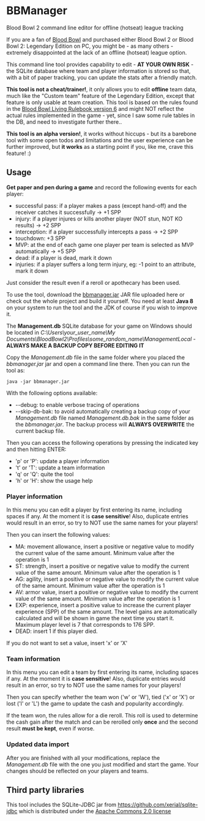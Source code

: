 # BBManager
Blood Bowl 2 command line editor for offline (hotseat) league tracking

If you are a fan of [Blood Bowl](http://www.bloodbowl-game.com/) and purchased either Blood Bowl 2 or Blood Bowl 2: Legendary Edition on PC, you might be - as many others - extremely disappointed at the lack of an offline (hotseat) league option.

This command line tool provides capability to edit - **AT YOUR OWN RISK** - the SQLite database where team and player information is stored so that, with a bit of paper tracking, you can update the stats after a friendly match.

**This tool is not a cheat/trainer!**, it only allows you to edit **offline** team data, much like the "Custom team" feature of the Legendary Edition, except that feature is only usable at team creation.
This tool is based on the rules found in the [Blood Bowl Living Rulebook version 6](http://bloodbowlgamers.com/downloads/LRB6.pdf) and might NOT reflect the actual rules implemented in the game - yet, since I saw some rule tables in the DB, and need to investigate further there..

**This tool is an alpha version!**, it works without hiccups - but its a barebone tool with some open todos and limitations and the user experience can be further improved, but **it works** as a starting point if you, like me, crave this feature! :)

## Usage
**Get paper and pen during a game** and record the following events for each player:
* successful pass: if a player makes a pass (except hand-off) and the receiver catches it successfully -> +1 SPP
* injury: if a player injures or kills another player (NOT stun, NOT KO results) -> +2 SPP
* interception: if a player successfully intercepts a pass -> +2 SPP
* touchdown: +3 SPP
* MVP: at the end of each game one player per team is selected as MVP automatically -> +5 SPP
* dead: if a player is dead, mark it down
* injuries: if a player suffers a long term injury, eg: -1 point to an attribute, mark it down

Just consider the result even if a reroll or apothecary has been used.

To use the tool, download the [bbmanager.jar](bbmanager/out/artifacts/bbmanager_jar/bbmanager.jar) JAR file uploaded here or check out the whole project and build it yourself. You need at least **Java 8** on your system to run the tool and the JDK of course if you wish to improve it.

The **Management.db** SQLite database for your game on Windows should be located in *C:\Users\your_user_name\My Documents\BloodBowl2\Profiles\some_random_name\ManagementLocal* - **ALWAYS MAKE A BACKUP COPY BEFORE EDITING IT**

Copy the *Management.db* file in the same folder where you placed the *bbmanager.jar* jar and open a command line there. Then you can run the tool as:

`java -jar bbmanager.jar`

With the following options available:
* --debug: to enable verbose tracing of operations
* --skip-db-bak: to avoid automatically creating a backup copy of your *Management.db* file named *Management.db.bak* in the same folder as the *bbmanager.jar*. The backup process will **ALWAYS OVERWRITE** the current backup file.

Then you can access the following operations by pressing the indicated key and then hitting ENTER:
* 'p' or 'P': update a player information
* 't' or 'T': update a team information
* 'q' or 'Q': quite the tool
* 'h' or 'H': show the usage help

### Player information
In this menu you can edit a player by first entering its name, including spaces if any. At the moment it is **case sensitive**!
Also, duplicate entries would result in an error, so try to NOT use the same names for your players!

Then you can insert the following values:
* MA: movement allowance, insert a positive or negative value to modify the current value of the same amount. Minimum value after the operation is 1 
* ST: strength, insert a positive or negative value to modify the current value of the same amount. Minimum value after the operation is 1 
* AG: agility, insert a positive or negative value to modify the current value of the same amount. Minimum value after the operation is 1 
* AV: armor value, insert a positive or negative value to modify the current value of the same amount. Minimum value after the operation is 1 
* EXP: experience, insert a positive value to increase the current player experience (SPP) of the same amount. The level gains are automatically calculated and will be shown in game the next time you start it. Maximum player level is 7 that corresponds to 176 SPP.
* DEAD: insert 1 if this player died.

If you do not want to set a value, insert 'x' or 'X'

### Team information
In this menu you can edit a team by first entering its name, including spaces if any. At the moment it is **case sensitive**!
Also, duplicate entries would result in an error, so try to NOT use the same names for your players!

Then you can specify whether the team won ('w' or 'W'), tied ('x' or 'X') or lost ('l' or 'L') the game to update the cash and popularity accordingly.

If the team won, the rules allow for a die reroll. This roll is used to determine the cash gain after the match and can be rerolled only **once** and the second result **must be kept**, even if worse.

### Updated data import
After you are finished with all your modifications, replace the *Management.db* file with the one you just modified and start the game. Your changes should be reflected on your players and teams.

## Third party libraries
This tool includes the SQLite-JDBC jar from https://github.com/xerial/sqlite-jdbc which is distributed under the [Apache Commons 2.0 license](http://www.apache.org/licenses/LICENSE-2.0)
